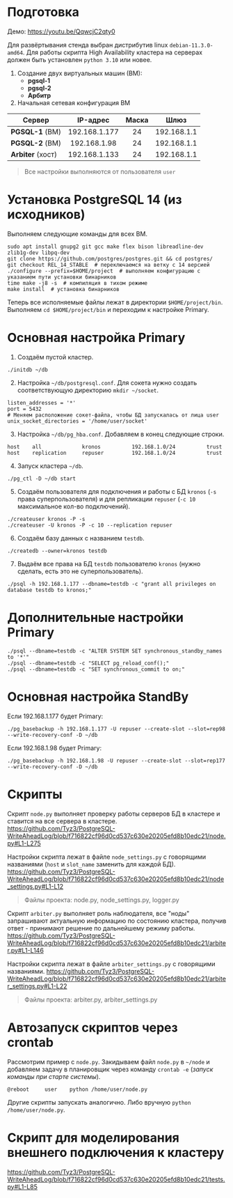 # Подготовка
Демо: https://youtu.be/QqwcjC2qty0

Для развёртывания стенда выбран дистрибутив linux `debian-11.3.0-amd64`.
Для работы скрипта High Availability кластера на серверах должен быть установлен `python 3.10` или новее.

1. Создание двух виртуальных машин (ВМ):
    * **pgsql-1** 
    * **pgsql-2**
    * **Арбитр**
2. Начальная сетевая конфигурация ВМ

| Сервер             |   IP-адрес    | Маска | Шлюз |
|--------------------|:-------------:| :---: | :---: |
| **PGSQL-1** (ВМ)   | 192.168.1.177 | 24 | 192.168.1.1 |
| **PGSQL-2** (ВМ)   | 192.168.1.98  | 24 | 192.168.1.1 |
| **Arbiter** (хост) | 192.168.1.133 | 24 | 192.168.1.1 |

> Все настройки выполняются от пользователя `user`

# Установка PostgreSQL 14 (из исходников)
Выполняем следующие команды для всех ВМ.
```shell
sudo apt install gnupg2 git gcc make flex bison libreadline-dev zlib1g-dev libpq-dev
git clone https://github.com/postgres/postgres.git && cd postgres/
git checkout REL_14_STABLE  # переключаемся на ветку с 14 версией
./configure --prefix=$HOME/project  # выполняем конфигурацию с указанием пути установки бинарников
time make -j8 -s  # компиляция в тихом режиме
make install  # установка бинарников
```

Теперь все исполняемые файлы лежат в директории `$HOME/project/bin`. Выполняем `cd $HOME/project/bin` и переходим к настройке Primary.

# Основная настройка Primary
1. Создаём пустой кластер.
```shell
./initdb ~/db
```
2. Настройка `~/db/postgresql.conf`. Для сокета нужно создать соответствующую директорию `mkdir ~/socket`.
```editorconfig
listen_addresses = '*'
port = 5432
# Меняем расположение сокет-файла, чтобы БД запускалась от лица user
unix_socket_directories = '/home/user/socket'
```
3. Настройка `~/db/pg_hba.conf`. Добавляем в конец следующие строки.
```
host    all             kronos          192.168.1.0/24          trust
host    replication     repuser         192.168.1.0/24          trust
```
4. Запуск кластера `~/db`.
```shell
./pg_ctl -D ~/db start
```
5. Создаём пользователя для подключения и работы с БД `kronos` (`-s` права суперпользователя) и для репликации `repuser` (`-c 10` максимальное кол-во подключений).
```shell
./createuser kronos -P -s
./createuser -U kronos -P -c 10 --replication repuser
```
6. Создаём базу данных с названием `testdb`.
```shell
./createdb --owner=kronos testdb
```
7. Выдаём все права на БД `testdb` пользователю `kronos` (нужно сделать, есть это не суперпользователь).
```shell
./psql -h 192.168.1.177 --dbname=testdb -c "grant all privileges on database testdb to kronos;"
```
# Дополнительные настройки Primary
```shell
./psql --dbname=testdb -c "ALTER SYSTEM SET synchronous_standby_names to '*'"
./psql --dbname=testdb -c "SELECT pg_reload_conf();"
./psql --dbname=testdb -c "SET synchronous_commit to on;"
```
# Основная настройка StandBy
Если 192.168.1.177 будет Primary:
```shell
./pg_basebackup -h 192.168.1.177 -U repuser --create-slot --slot=rep98 --write-recovery-conf -D ~/db
```
Если 192.168.1.98 будет Primary:
```shell
./pg_basebackup -h 192.168.1.98 -U repuser --create-slot --slot=rep177 --write-recovery-conf -D ~/db
```

# Скрипты
Скрипт `node.py` выполняет проверку работы серверов БД в кластере и ставится на все сервера в кластере.
https://github.com/Tyz3/PostgreSQL-WriteAheadLog/blob/f716822cf96d0cd537c630e20205efd8b10edc21/node.py#L1-L275

Настройки скрипта лежат в файле `node_settings.py` с говорящими названиями (`host` и `slot_name` заменить для каждой БД).
https://github.com/Tyz3/PostgreSQL-WriteAheadLog/blob/f716822cf96d0cd537c630e20205efd8b10edc21/node_settings.py#L1-L12

> Файлы проекта: node.py, node_settings.py, logger.py

Скрипт `arbiter.py` выполняет роль наблюдателя, все "ноды" запрашивают актуальную информацию по состоянию кластера, получив ответ - принимают решение по дальнейшему режиму работы.
https://github.com/Tyz3/PostgreSQL-WriteAheadLog/blob/f716822cf96d0cd537c630e20205efd8b10edc21/arbiter.py#L1-L146

Настройки скрипта лежат в файле `arbiter_settings.py` с говорящими названиями.
https://github.com/Tyz3/PostgreSQL-WriteAheadLog/blob/f716822cf96d0cd537c630e20205efd8b10edc21/arbiter_settings.py#L1-L22

> Файлы проекта: arbiter.py, arbiter_settings.py

# Автозапуск скриптов через crontab
Рассмотрим пример с `node.py`. Закидываем файл `node.py` в `~/node` и добавляем задачу в планировщик через команду `crontab -e` (_запуск команды при старте системы_).
```
@reboot		user	python /home/user/node.py
```
Другие скрипты запускать аналогично. Либо вручную `python /home/user/node.py`.

# Скрипт для моделирования внешнего подключения к кластеру
https://github.com/Tyz3/PostgreSQL-WriteAheadLog/blob/f716822cf96d0cd537c630e20205efd8b10edc21/tests.py#L1-L85
